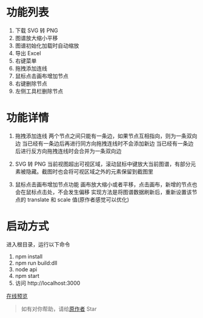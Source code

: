 
# 功能列表
1. 下载 SVG 转 PNG 
2. 图谱放大缩小平移
3. 图谱初始化加载时自动缩放
4. 导出 Excel
5. 右键菜单
6. 拖拽添加连线
7. 鼠标点击画布增加节点
8. 右键删除节点
9. 左侧工具栏删除节点

# 功能详情
1. 拖拽添加连线
 两个节点之间只能有一条边，如果节点互相指向，则为一条双向边
 当已经有一条边后再进行同方向拖拽连线时不会添加新边
 当已经有一条边后进行反方向拖拽连线时会合并为一条双向边

2. SVG 转 PNG
 当前视图超出可视区域，滚动鼠标中键放大当前图谱，有部分元素被隐藏。截图时也会将可视区域之外的元素保留到截图里

3. 鼠标点击画布增加节点功能
 画布放大缩小或者平移，点击画布，新增的节点也会在鼠标点击处，不会发生偏移
 实现方法是将图谱数据刷新后，重新设置该节点的 translate 和 scale 值(原作者感觉可以优化)  

# 启动方式
进入根目录，运行以下命令
1. npm install
2. npm run build:dll
3. node api
3. npm start
4. 访问 http://localhost:3000

[在线预览](https://zhangzn3.github.io/D3-Es6/)

> 如有对你帮助，请给[原作者](https://github.com/zhangzn3/D3-Es6) Star


